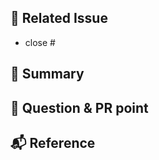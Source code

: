## 📣 Related Issue

<!-- 관련 이슈를 적어주세요. -->

- close #

## 📝 Summary

<!-- 해당 PR의 주요 작업 내용을 적어주세요 -->

## 🙏 Question & PR point

<!-- PR과정에서 다른 팀원이 알아야할 사항이나 궁금증을 적어주세요 -->

## 📬 Reference

<!-- 참고한 코드의 출처를 작성해주세요 -->
